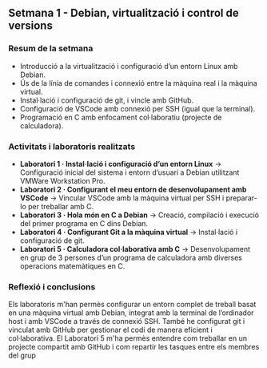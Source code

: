 ## Setmana 1 - Debian, virtualització i control de versions

### Resum de la setmana
- Introducció a la virtualització i configuració d’un entorn Linux amb Debian.  
- Ús de la línia de comandes i connexió entre la màquina real i la màquina virtual.  
- Instal·lació i configuració de git, i vincle amb GitHub.  
- Configuració de VSCode amb connexió per SSH (igual que la terminal).  
- Programació en C amb enfocament col·laboratiu (projecte de calculadora).  

### Activitats i laboratoris realitzats
- **Laboratori 1 · Instal·lació i configuració d’un entorn Linux** → Configuració inicial del sistema i entorn d’usuari a Debian utilitzant VMWare Workstation Pro.  
- **Laboratori 2 · Configurant el meu entorn de desenvolupament amb VSCode** → Vincular VSCode amb la màquina virtual per SSH i preparar-lo per treballar amb C.  
- **Laboratori 3 · Hola món en C a Debian** → Creació, compilació i execució del primer programa en C dins Debian.  
- **Laboratori 4 · Configurant Git a la màquina virtual** → Instal·lació i configuració de git.
- **Laboratori 5 · Calculadora col·laborativa amb C** → Desenvolupament en grup de 3 persones d’un programa de calculadora amb diverses operacions matemàtiques en C.

### Reflexió i conclusions
Els laboratoris m'han permès configurar un entorn complet de treball basat en una màquina virtual amb Debian, integrat amb la terminal de l’ordinador host i amb VSCode a través de connexió SSH. També he configurat git i vinculat amb GitHub per gestionar el codi de manera eficient i col·laborativa. El Laboratori 5 m'ha permès entendre com treballar en un projecte compartit amb GitHub i com repartir les tasques entre els membres del grup
